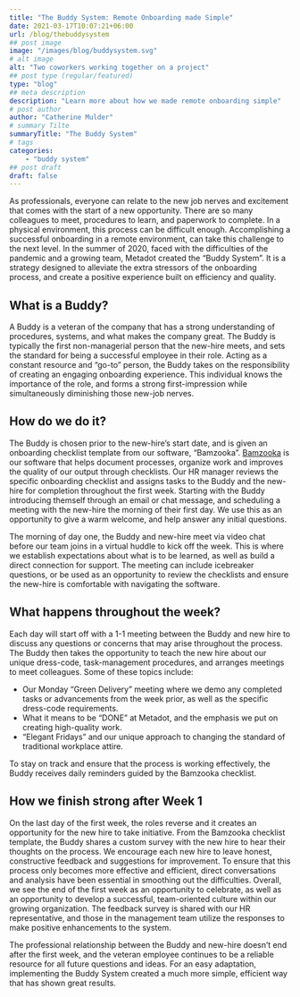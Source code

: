 ```yaml
---
title: "The Buddy System: Remote Onboarding made Simple"
date: 2021-03-17T10:07:21+06:00
url: /blog/thebuddysystem
## post image
image: "/images/blog/buddysystem.svg"
# alt image
alt: "Two coworkers working together on a project"
## post type (regular/featured)
type: "blog"
## meta description
description: "Learn more about how we made remote onboarding simple"
# post author
author: "Catherine Mulder"
# summary Tilte
summaryTitle: "The Buddy System"
# tags
categories:
    - "buddy system"
## post draft
draft: false
---
```


As professionals, everyone can relate to the new job nerves and excitement that comes with the start of a new opportunity. There are so many colleagues to meet, procedures to learn, and paperwork to complete. In a physical environment, this process can be difficult enough. Accomplishing a successful onboarding in a remote environment, can take this challenge to the next level. In the summer of 2020, faced with the difficulties of the pandemic and a growing team, Metadot created the “Buddy System”. It is a strategy designed to alleviate the extra stressors of the onboarding process, and create a positive experience built on
efficiency and quality.

## What is a Buddy?

A Buddy is a veteran of the company that has a strong understanding of procedures, systems, and what makes the company great. The Buddy is typically the first non-managerial person that the new-hire meets, and sets the standard for being a successful employee in their role. Acting as a constant resource and “go-to” person, the Buddy takes on the responsibility of creating an engaging onboarding experience. This individual knows the importance of the role, and forms a strong first-impression while
simultaneously diminishing those new-job nerves.

## How do we do it?

The Buddy is chosen prior to the new-hire’s start date, and is given an onboarding checklist template from our software, “Bamzooka”. [Bamzooka](www.bamzooka.com) is our software that helps document processes, organize work and improves the quality of our output through checklists. Our HR manager reviews the specific onboarding checklist and assigns tasks to the Buddy and the new-hire for completion throughout the first week. Starting with the Buddy introducing themself through an email or chat message, and scheduling a meeting with the new-hire
the morning of their first day. We use this as an opportunity to give a warm welcome, and help answer any initial questions.

The morning of day one, the Buddy and new-hire meet via video chat before our team joins in a virtual huddle to kick off the week. This is where we establish expectations about what is to be learned, as well as build a direct connection for support. The meeting can include icebreaker questions, or be used as an opportunity to review the checklists and ensure the new-hire is comfortable with navigating the software.

## What happens throughout the week?

Each day will start off with a 1-1 meeting between the Buddy and new hire to discuss any questions or concerns that may arise throughout the process. The Buddy then takes the opportunity to teach the new hire about our unique dress-code, task-management procedures, and arranges meetings to meet colleagues.
Some of these topics include:

- Our Monday  “Green Delivery” meeting where we demo any completed tasks or advancements from the week prior, as well as the specific dress-code requirements.
- What it means to be “DONE” at Metadot, and the emphasis we put on creating high-quality work.
- “Elegant Fridays” and our unique approach to changing the standard of traditional workplace attire.

To stay on track and ensure that the process is working effectively, the Buddy receives daily reminders guided by the Bamzooka checklist.

## How we finish strong after Week 1

On the last day of the first week, the roles reverse and it creates an opportunity for the new hire to take initiative. From the Bamzooka checklist template, the Buddy shares a custom survey with the new hire to hear their thoughts on the process. We encourage each new hire to leave honest, constructive feedback and suggestions for improvement. To ensure that this process only becomes more effective and efficient, direct conversations and analysis have been essential in smoothing out the difficulties. Overall, we see the end of the first week as an opportunity to celebrate, as well as an opportunity to develop a successful, team-oriented culture within our growing organization. The feedback survey is shared with our HR representative, and those in the management team utilize the responses to make positive enhancements to the system.

The professional relationship between the Buddy and new-hire doesn’t end after the first week, and the veteran employee continues to be a reliable resource for all future questions and ideas. For an easy adaptation, implementing the Buddy System created a much more simple, efficient way that has shown great results.
